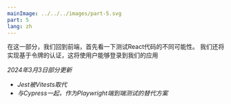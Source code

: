 ```yaml
---
mainImage: ../../../images/part-5.svg
part: 5
lang: zh
---
```


<div class="intro">

<!-- In this part we return to the frontend, first looking at different possibilities for testing the React code.  We will also implement token based authentication which will enable users to log in to our application.-->
 在这一部分，我们回到前端，首先看一下测试React代码的不同可能性。  我们还将实现基于令牌的认证，这将使用户能够登录到我们的应用

<!-- <i>Part updated 3rd March 2024</i>
- <i>Jest replaced by Vitests</i>
- <i>Brought alongside Cypress as an alternative for Playwright End to end testing</i> -->
<i>2024年3月3日部分更新</i>
- <i>Jest被Vitests取代</i>
- <i>与Cypress一起，作为Playwright端到端测试的替代方案</i>

</div>
